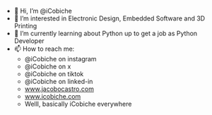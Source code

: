 - 👋 Hi, I’m @iCobiche
- 👀 I’m interested in Electronic Design, Embedded Software and 3D Printing
- 🌱 I’m currently learning about Python up to get a job as Python Developer
- 📫 How to reach me: 
  - @iCobiche on instagram
  - @iCobiche on x
  - @iCobiche on tiktok
  - @iCobiche on linked-in
  - www.jacobocastro.com
  - www.icobiche.com
  - Welll, basically iCobiche everywhere

<!---
iCobiche/iCobiche is a ✨ special ✨ repository because its `README.md` (this file) appears on your GitHub profile.
You can click the Preview link to take a look at your changes.
--->
